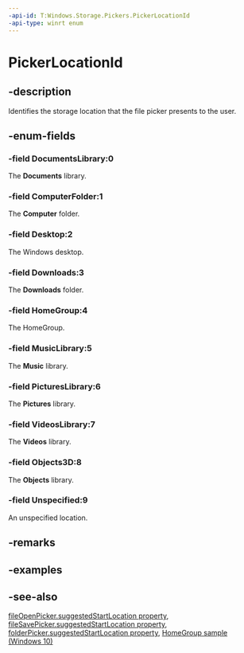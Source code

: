 ```yaml
---
-api-id: T:Windows.Storage.Pickers.PickerLocationId
-api-type: winrt enum
---
```


<!-- Enumeration syntax
public enum Windows.Storage.Pickers.PickerLocationId : int
-->

# PickerLocationId

## -description

Identifies the storage location that the file picker presents to the user.

## -enum-fields

### -field DocumentsLibrary:0

The **Documents** library.

### -field ComputerFolder:1

The **Computer** folder.

### -field Desktop:2

The Windows desktop.

### -field Downloads:3

The **Downloads** folder.

### -field HomeGroup:4

The HomeGroup.

### -field MusicLibrary:5

The **Music** library.

### -field PicturesLibrary:6

The **Pictures** library.

### -field VideosLibrary:7

The **Videos** library.

### -field Objects3D:8

The **Objects** library.

### -field Unspecified:9

An unspecified location.

## -remarks

## -examples

## -see-also

[fileOpenPicker.suggestedStartLocation property](fileopenpicker_suggestedstartlocation.md), [fileSavePicker.suggestedStartLocation property](filesavepicker_suggestedstartlocation.md), [folderPicker.suggestedStartLocation property](folderpicker_suggestedstartlocation.md), [HomeGroup sample (Windows 10)](https://github.com/Microsoft/Windows-universal-samples/tree/master/Samples/HomeGroup)
